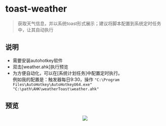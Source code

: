 # toast-weather
> 获取天气信息，并以系统toast形式展示；建议将脚本配置到系统定时任务中，让其自动执行


## 说明
* 需要安装autohotkey软件
* 双击[weather.ahk]执行预览
* 为方便自动化，可以在[系统计划任务]中配置定时执行。  
例如我的配置是：触发器每日9:30，操作
```"C:\Program Files\AutoHotkey\AutoHotkeyU64.exe" "C:\path\AHK\weatherToast\weather.ahk"```

## 预览
<div align=center><img src="https://github.com/bjc5233/toast-weather/raw/master/resources/demo.PNG"/></div>